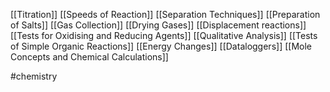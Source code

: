 [[Titration]]
[[Speeds of Reaction]]
[[Separation Techniques]]
[[Preparation of Salts]]
[[Gas Collection]]
[[Drying Gases]]
[[Displacement reactions]]
[[Tests for Oxidising and Reducing Agents]]
[[Qualitative Analysis]]
[[Tests of Simple Organic Reactions]]
[[Energy Changes]]
[[Dataloggers]]
[[Mole Concepts and Chemical Calculations]]

#chemistry 